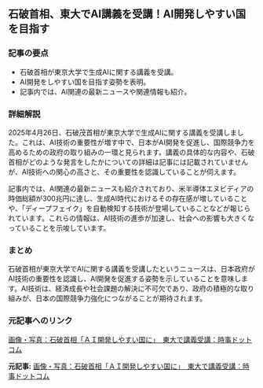 ## 石破首相、東大でAI講義を受講！AI開発しやすい国を目指す

### 記事の要点

* 石破首相が東京大学で生成AIに関する講義を受講。
* AI開発をしやすい国を目指す姿勢を表明。
* 記事内では、AI関連の最新ニュースや関連情報も紹介。

### 詳細解説

2025年4月26日、石破茂首相が東京大学で生成AIに関する講義を受講しました。これは、AI技術の重要性が増す中で、日本がAI開発を促進し、国際競争力を高めるための政府の取り組みの一環と見られます。講義の具体的な内容や、石破首相がどのような発言をしたかについての詳細は記事には記載されていませんが、AI技術への関心の高さと、その重要性を認識していることが伺えます。

記事内では、AI関連の最新ニュースも紹介されており、米半導体エヌビディアの時価総額が300兆円に達し、生成AI時代におけるその存在感が増していることや、「ディープフェイク」を自動検知する技術が登場していることなどが報じられています。これらの情報は、AI技術の進歩が加速し、社会への影響も大きくなっていることを示唆しています。

### まとめ

石破首相が東京大学でAIに関する講義を受講したというニュースは、日本政府がAI技術の重要性を認識し、AI開発を促進する姿勢を示していることを意味します。AI技術は、経済成長や社会課題の解決に不可欠であり、政府の積極的な取り組みが、日本の国際競争力強化につながることが期待されます。

### 元記事へのリンク

[画像・写真：石破首相「ＡＩ開発しやすい国に」　東大で講義受講：時事ドットコム](https://www.jiji.com/jc/p?id=20240426200918-36387687&rel=pv&p=01)


**元記事:** [画像・写真：石破首相「ＡＩ開発しやすい国に」　東大で講義受講：時事ドットコム](https://www.jiji.com/jc/article?k=2025042600527&g=pol&p=20250426atG1S&rel=pv)